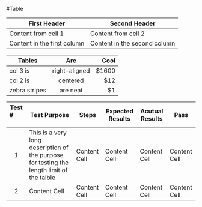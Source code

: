#Table

First Header | Second Header
------------ | -------------
Content from cell 1 | Content from cell 2
Content in the first column | Content in the second column



| Tables        | Are           | Cool  |
| ------------- |:-------------:| -----:|
| col 3 is      | right-aligned | $1600 |
| col 2 is      | centered      |   $12 |
| zebra stripes | are neat      |    $1 |



| Test # &nbsp; &nbsp; &nbsp; &nbsp; &nbsp; &nbsp; | Test Purpose | Steps | Expected Results | Acutual Results | Pass |
| :----------: | ----------------------- | ------------- | ------------- | ------------- | ---- |
| 1  | This is a very long description of the purpose for testing the length limit of the talble  | Content Cell  | Content Cell  | Content Cell  | Content Cell  | 
| 2  | Content Cell  | Content Cell  | Content Cell  | Content Cell  | Content Cell  | 
